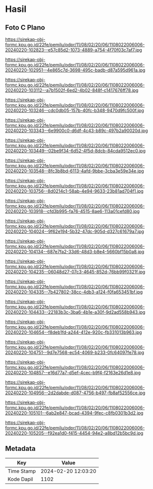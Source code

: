 # Hasil

## Foto C Plano

https://sirekap-obj-formc.kpu.go.id/22fe/pemilu/pdpr/11/08/02/20/06/1108022006006-20240220-102823--e57c85d2-1073-4889-a754-4f70f03c7af7.jpg

https://sirekap-obj-formc.kpu.go.id/22fe/pemilu/pdpr/11/08/02/20/06/1108022006006-20240220-102951--4e865c7d-3698-495c-badb-d87a595d961a.jpg

https://sirekap-obj-formc.kpu.go.id/22fe/pemilu/pdpr/11/08/02/20/06/1108022006006-20240220-103112--a7b1502f-6ed2-4b02-848f-c1417676ff78.jpg

https://sirekap-obj-formc.kpu.go.id/22fe/pemilu/pdpr/11/08/02/20/06/1108022006006-20240220-103246--cdc0db05-157b-40fc-b348-9470d9fc500f.jpg

https://sirekap-obj-formc.kpu.go.id/22fe/pemilu/pdpr/11/08/02/20/06/1108022006006-20240220-103343--6e9900c0-d6df-4c43-b89c-497b2a90020d.jpg

https://sirekap-obj-formc.kpu.go.id/22fe/pemilu/pdpr/11/08/02/20/06/1108022006006-20240220-103449--02be9f34-6d52-4f5d-8dcb-84cda9512ec0.jpg

https://sirekap-obj-formc.kpu.go.id/22fe/pemilu/pdpr/11/08/02/20/06/1108022006006-20240220-103548--8fc3b8bd-6113-4afd-9bbe-3cba3e59e34e.jpg

https://sirekap-obj-formc.kpu.go.id/22fe/pemilu/pdpr/11/08/02/20/06/1108022006006-20240220-103756--8d0214c1-58ab-4e94-9633-23b81ad704f1.jpg

https://sirekap-obj-formc.kpu.go.id/22fe/pemilu/pdpr/11/08/02/20/06/1108022006006-20240220-103918--cfd3b995-fa76-4515-8ae6-113a01cefd80.jpg

https://sirekap-obj-formc.kpu.go.id/22fe/pemilu/pdpr/11/08/02/20/06/1108022006006-20240220-104024--9f62e194-5b32-47dc-905d-d327c61679a7.jpg

https://sirekap-obj-formc.kpu.go.id/22fe/pemilu/pdpr/11/08/02/20/06/1108022006006-20240220-104134--687e7fa2-33d6-48d3-b8e4-5660bf15b0a8.jpg

https://sirekap-obj-formc.kpu.go.id/22fe/pemilu/pdpr/11/08/02/20/06/1108022006006-20240220-104235--06048d27-07c3-4645-852d-76bb99f0321f.jpg

https://sirekap-obj-formc.kpu.go.id/22fe/pemilu/pdpr/11/08/02/20/06/1108022006006-20240220-104335--7b427802-38cc-4db3-a124-f0fa653451bf.jpg

https://sirekap-obj-formc.kpu.go.id/22fe/pemilu/pdpr/11/08/02/20/06/1108022006006-20240220-104433--22183b3c-3ba6-4b1e-a30f-9d2ad558b943.jpg

https://sirekap-obj-formc.kpu.go.id/22fe/pemilu/pdpr/11/08/02/20/06/1108022006006-20240220-104654--f8deb1fd-a244-412e-920c-fb331013b963.jpg

https://sirekap-obj-formc.kpu.go.id/22fe/pemilu/pdpr/11/08/02/20/06/1108022006006-20240220-104751--9d7e7568-ec54-4069-b233-0fc64097fe78.jpg

https://sirekap-obj-formc.kpu.go.id/22fe/pemilu/pdpr/11/08/02/20/06/1108022006006-20240220-104857--e16d77a7-d5ef-4cec-b9f4-f2163e26d1e8.jpg

https://sirekap-obj-formc.kpu.go.id/22fe/pemilu/pdpr/11/08/02/20/06/1108022006006-20240220-104956--2d2dabde-d087-4756-b497-fb8af52556ce.jpg

https://sirekap-obj-formc.kpu.go.id/22fe/pemilu/pdpr/11/08/02/20/06/1108022006006-20240220-105101--6ab2e847-bcad-4394-9fec-c8fb0301b3d2.jpg

https://sirekap-obj-formc.kpu.go.id/22fe/pemilu/pdpr/11/08/02/20/06/1108022006006-20240220-105205--f92ea1d0-f415-4454-94e2-a8bd12b5bc9d.jpg


## Metadata

| Key        | Value               |
| ---------- | ------------------- |
| Time Stamp | 2024-02-20 12:03:20 |
| Kode Dapil | 1102                |



